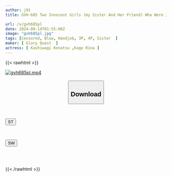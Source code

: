 ```yaml
---
author: j91
title: GVH-685 Two Innocent Girls (my Sister And Her Friend) Who Were Just Starting To Get Interested In Sex Volunteered To Watch Me Masturbate, And Out Of Pure Curiosity, I Ended Up Taking Them In My Mouth At The Moment Of Ejaculation. Konatsu Kashiwagi/Rina Masako

url: /v/gvh685pl
date: 2024-09-14T01:55:00Z
image: "gvh685pl.jpg"
tags: [Censored, Blow, Handjob, 3P, 4P, Sister	]
maker: [ Glory Quest  ]
actress: [ Kashiwagi Konatsu ,Kago Rina ]
---
```



{{< rawhtml >}}

<div class="video" data-videoid="9kj4xO862DIoBz">
    <a href="javascript:;">
        <img src="/v/gvh685pl/gvh685pl.jpg" width="WIDTH" height="HEIGHT" alt="gvh685pl.mp4" loading="lazy">
    </a>
</div>

<script type="text/javascript" src="https://j91.asia/asset/on-demand-st.js"></script>

<br>
  <link rel="stylesheet" href="https://j91.asia/asset/bs5.css">
  
  <center>
  <button class="btn btn-primary" type="button" data-bs-toggle="collapse" data-bs-target=".multi-collapse" aria-expanded="false" aria-controls="multiCollapseExample1 multiCollapseExample2"><h2>Download</h2></button></center>
</p>
<div class="row">
  <div class="col">
    <div class="collapse multi-collapse" id="multiCollapseExample1">
      <div class="card card-body">
	      	      <br>
<div class="buttons">  
<p><a href="/v/gvh685pl/st.html" target="_blank"><button class="btn-hover color-3"><i class="fa fa-download"></i> ST</button></a></p></div>
    </div>
  </div>
</div>
  <div class="col">
    <div class="collapse multi-collapse" id="multiCollapseExample2">
      <div class="card card-body">
	      <br>
<div class="buttons">
<p><a href="/v/gvh685pl/sw.html" target="_blank"><button class="btn-hover color-2"><i class="fa fa-download"></i> SW</button></a></p></div>
<br><br>
      </div>
    </div>
  </div>
</div>

{{< /rawhtml >}}